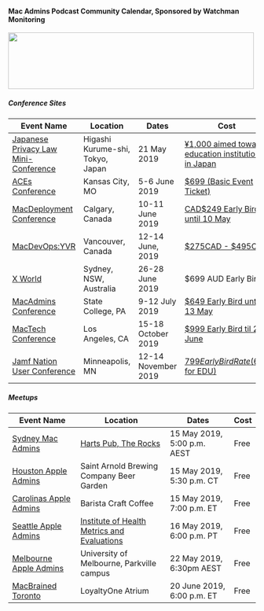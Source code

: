 #### Mac Admins Podcast Community Calendar, Sponsored by Watchman Monitoring

[<img src="https://podcast.macadmins.org/wp-content/uploads/2017/06/Watchman-Monitoring-logo-blue.png" alt="" width="500" height="115" />](https://www.watchmanmonitoring.com)

##### Conference Sites

| Event Name | Location | Dates | Cost |
|------------|----------|-------|------|
| [Japanese Privacy Law Mini-Conference](https://docs.google.com/document/d/1C_arz7C336XTInSJguAKE9v0lZdyTl-oiz0E8O9sLDc/edit?usp=sharing) | Higashi Kurume-shi, Tokyo, Japan | 21 May 2019 | [¥1,000 aimed toward education institutions in Japan](https://forms.gle/6Tehc3rGE9jwAvZKA) |
| [ACEs Conference](https://acesconf.com) | Kansas City, MO | 5-6 June 2019 | [$699 (Basic Event Ticket)](https://acesconf.com) |
| [MacDeployment Conference](http://macdeployment.ca) | Calgary, Canada | 10-11 June 2019 | [CAD$249 Early Bird until 10 May](http://macdeployment.ca) |
| [MacDevOps:YVR](https://mdoyvr.com) | Vancouver, Canada | 12-14 June, 2019 | [$275CAD - $495CAD](https://mdoyvr.com/buy-tickets/) |
| [X World](https://auc.edu.au/xworld/about/) | Sydney, NSW, Australia | 26-28 June 2019 | $699 AUD Early Bird |
| [MacAdmins Conference](https://macadmins.psu.edu) | State College, PA | 9-12 July 2019 | [$649 Early Bird until 13 May](http://www.cvent.com/events/2019-macadmins-conference-at-penn-state/event-summary-a861fd3e6e4a4837924577becde201cf.aspx) |
| [MacTech Conference](https://conference.mactech.com) | Los Angeles, CA | 15-18 October 2019 | [$999 Early Bird til 28 June](https://forms.mactech.com/fillsurvey.php?sid=676&rid=None) |
| [Jamf Nation User Conference](https://www.jamf.com/events/jamf-nation-user-conference/2019/) | Minneapolis, MN | 12-14 November 2019 | [$799 Early Bird Rate ($699 for EDU)](https://www.cvent.com/events/jamf-nation-user-conference-2019/registration-7d9e9c5d913c4c38b847a10de4a84e25.aspx) |


##### Meetups

| Event Name | Location | Dates | Cost |
|------------|----------|-------|------|
| [Sydney Mac Admins](http://meetu.ps/e/GKpsD/nPQr8/f) | [Harts Pub, The Rocks](https://hartspub.com.au) | 15 May 2019, 5:00 p.m. AEST | Free
| [Houston Apple Admins](https://houstonappleadmins.org/May2019-Meetup/) | Saint Arnold Brewing Company Beer Garden | 15 May 2019, 5:30 p.m. CT | Free |
| [Carolinas Apple Admins](https://www.meetup.com/Mac-Admins-of-the-Carolinas/) | Barista Craft Coffee | 15 May 2019, 7:00 p.m. ET | Free |
| [Seattle Apple Admins](https://www.meetup.com/Seattle-Apple-Admins/) | [Institute of Health Metrics and Evaluations](healthdata.org) | 16 May 2019, 6:00 p.m. PT | Free |
| [Melbourne Apple Admins](https://melbourneappleadmins.org.au) | University of Melbourne, Parkville campus | 22 May 2019, 6:30pm AEST | Free |
| [MacBrained Toronto](https://www.eventbrite.com/e/toronto-macbrained-for-all-admins-cloud-infrastructure-and-identity-management-tickets-60528087138) | LoyaltyOne Atrium | 20 June 2019, 6:00 p.m. ET | Free |
